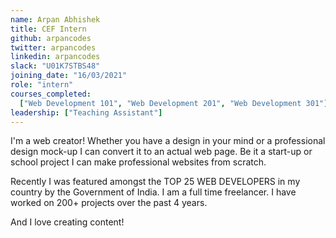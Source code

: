 ```yaml
---
name: Arpan Abhishek
title: CEF Intern
github: arpancodes
twitter: arpancodes
linkedin: arpancodes
slack: "U01K7STBS48"
joining_date: "16/03/2021"
role: "intern"
courses_completed:
  ["Web Development 101", "Web Development 201", "Web Development 301"]
leadership: ["Teaching Assistant"]
---
```


I'm a web creator! Whether you have a design in your mind or a professional design mock-up I can convert it to an actual web page. Be it a start-up or school project I can make professional websites from scratch.

Recently I was featured amongst the TOP 25 WEB DEVELOPERS in my country by the Government of India. I am a full time freelancer. I have worked on 200+ projects over the past 4 years.

And I love creating content!
